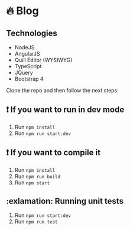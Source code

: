 # :fire: Blog

## Technologies

* NodeJS
* AngularJS
* Quill Editor (WYSIWYG)
* TypeScript
* JQuery
* Bootstrap 4

Clone the repo and then follow the next steps:

## :exclamation: If you want to run in dev mode
1. Run `npm install`
2. Run `npm run start:dev`

## :exclamation: If you want to compile it

1. Run `npm install`
2. Run `npm run build`
3. Run `npm start`

## :exlamation: Running unit tests

1. Run `npm run start:dev`
2. Run `npm run test`